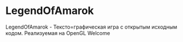 # LegendOfAmarok
LegendOfAmarok - Тексто=графическая игра с открытым исходным кодом. Реализуемая на OpenGL
Welcome
